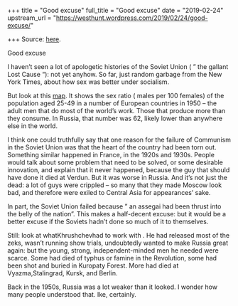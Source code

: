 +++
title = "Good excuse"
full_title = "Good excuse"
date = "2019-02-24"
upstream_url = "https://westhunt.wordpress.com/2019/02/24/good-excuse/"

+++
Source: [here](https://westhunt.wordpress.com/2019/02/24/good-excuse/).

Good excuse

I haven’t seen a lot of apologetic histories of the Soviet Union ( ” the
gallant Lost Cause “): not yet anyhow. So far, just random garbage from
the New York Times, about how sex was better under socialism.

But look at this [map](https://i.redd.it/bvyej003gwv11.png). It shows
the sex ratio ( males per 100 females) of the population aged 25-49 in
a number of European countries in 1950 – the adult men that do most of
the world’s work. Those that produce more than they consume. In Russia,
that number was 62, likely lower than anywhere else in the world.

I think one could truthfully say that one reason for the failure of
Communism in the Soviet Union was that the heart of the country had been
torn out. Something similar happened in France, in the 1920s and 1930s.
People would talk about some problem that need to be solved, or some
desirable innovation, and explain that it never happened, because the
guy that should have done it died at Verdun. But it was worse in
Russia. And it’s not just the dead: a lot of guys were crippled – so
many that they made Moscow look bad, and therefore were exiled to
Central Asia for appearances’ sake.

In part, the Soviet Union failed because ” an assegai had been thrust
into the belly of the nation”. This makes a half-decent excuse: but it
would be a better excuse if the Soviets hadn’t done so much of it to
themselves.

Still: look at whatKhrushchevhad to work with . He had released most
of the zeks, wasn’t running show trials, undoubtedly wanted to make
Russia great again: but the young, strong, independent-minded men he
needed were scarce. Some had died of typhus or famine in the Revolution,
some had been shot and buried in Kuropaty Forest. More had died at
Vyazma,Stalingrad, Kursk, and Berlin.

Back in the 1950s, Russia was a lot weaker than it looked. I wonder how
many people understood that. Ike, certainly.



















